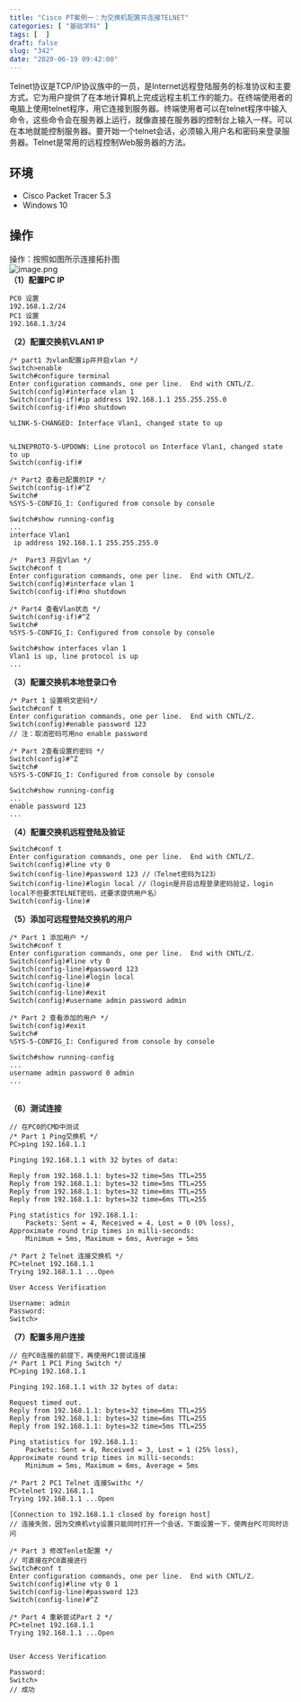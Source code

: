 ```yaml
---
title: "Cisco PT案例一：为交换机配置并连接TELNET"
categories: [ "基础学科" ]
tags: [  ]
draft: false
slug: "342"
date: "2020-06-19 09:42:00"
---
```


Telnet协议是TCP/IP协议族中的一员，是Internet远程登陆服务的标准协议和主要方式。它为用户提供了在本地计算机上完成远程主机工作的能力。在终端使用者的电脑上使用telnet程序，用它连接到服务器。终端使用者可以在telnet程序中输入命令，这些命令会在服务器上运行，就像直接在服务器的控制台上输入一样。可以在本地就能控制服务器。要开始一个telnet会话，必须输入用户名和密码来登录服务器。Telnet是常用的远程控制Web服务器的方法。
<a name="DAUUT"></a>
## 环境

- Cisco Packet Tracer 5.3
- Windows 10
<a name="4z7HD"></a>
## 操作
操作：按照如图所示连接拓扑图<br />![image.png](https://cdn.nlark.com/yuque/0/2020/png/376635/1592528488231-337eca19-f322-4c64-b0f4-9f2a24ec8ab5.png#align=left&display=inline&height=235&margin=%5Bobject%20Object%5D&name=image.png&originHeight=235&originWidth=478&size=12701&status=done&style=none&width=478)<br />**（1）配置PC IP**
```
PC0 设置
192.168.1.2/24
PC1 设置
192.168.1.3/24
```
**（2）配置交换机VLAN1 IP**
```
/* part1 为vlan配置ip并开启vlan */
Switch>enable
Switch#configure terminal
Enter configuration commands, one per line.  End with CNTL/Z.
Switch(config)#interface vlan 1
Switch(config-if)#ip address 192.168.1.1 255.255.255.0
Switch(config-if)#no shutdown

%LINK-5-CHANGED: Interface Vlan1, changed state to up


%LINEPROTO-5-UPDOWN: Line protocol on Interface Vlan1, changed state to up
Switch(config-if)#

/* Part2 查看已配置的IP */
Switch(config-if)#^Z
Switch#
%SYS-5-CONFIG_I: Configured from console by console

Switch#show running-config
...
interface Vlan1
 ip address 192.168.1.1 255.255.255.0

/*  Part3 开启Vlan */
Switch#conf t
Enter configuration commands, one per line.  End with CNTL/Z.	
Switch(config)#interface vlan 1
Switch(config-if)#no shutdown

/* Part4 查看Vlan状态 */
Switch(config-if)#^Z
Switch#
%SYS-5-CONFIG_I: Configured from console by console

Switch#show interfaces vlan 1
Vlan1 is up, line protocol is up
...
```
**（3）配置交换机本地登录口令**
```
/* Part 1 设置明文密码*/
Switch#conf t
Enter configuration commands, one per line.  End with CNTL/Z.
Switch(config)#enable password 123
// 注：取消密码可用no enable password

/* Part 2查看设置的密码 */
Switch(config)#^Z
Switch#
%SYS-5-CONFIG_I: Configured from console by console

Switch#show running-config
...
enable password 123
...
```
**（4）配置交换机远程登陆及验证**
```
Switch#conf t
Enter configuration commands, one per line.  End with CNTL/Z.
Switch(config)#line vty 0
Switch(config-line)#password 123 //（Telnet密码为123）
Switch(config-line)#login local //（login是开启远程登录密码验证，login local不但要求TELNET密码，还要求提供用户名）
Switch(config-line)#
```
**（5）添加可远程登陆交换机的用户**
```
/* Part 1 添加用户 */
Switch#conf t
Enter configuration commands, one per line.  End with CNTL/Z.
Switch(config)#line vty 0
Switch(config-line)#password 123
Switch(config-line)#login local
Switch(config-line)#
Switch(config-line)#exit
Switch(config)#username admin password admin

/* Part 2 查看添加的用户 */
Switch(config)#exit
Switch#
%SYS-5-CONFIG_I: Configured from console by console

Switch#show running-config
...
username admin password 0 admin
...
```

<br />**（6）测试连接**
```
// 在PC0的CMD中测试
/* Part 1 Ping交换机 */
PC>ping 192.168.1.1

Pinging 192.168.1.1 with 32 bytes of data:

Reply from 192.168.1.1: bytes=32 time=5ms TTL=255
Reply from 192.168.1.1: bytes=32 time=5ms TTL=255
Reply from 192.168.1.1: bytes=32 time=6ms TTL=255
Reply from 192.168.1.1: bytes=32 time=6ms TTL=255

Ping statistics for 192.168.1.1:
    Packets: Sent = 4, Received = 4, Lost = 0 (0% loss),
Approximate round trip times in milli-seconds:
    Minimum = 5ms, Maximum = 6ms, Average = 5ms
    
/* Part 2 Telnet 连接交换机 */
PC>telnet 192.168.1.1
Trying 192.168.1.1 ...Open

User Access Verification

Username: admin
Password: 
Switch>
```
**（7）配置多用户连接**
```
// 在PC0连接的前提下，再使用PC1尝试连接
/* Part 1 PC1 Ping Switch */
PC>ping 192.168.1.1

Pinging 192.168.1.1 with 32 bytes of data:

Request timed out.
Reply from 192.168.1.1: bytes=32 time=6ms TTL=255
Reply from 192.168.1.1: bytes=32 time=6ms TTL=255
Reply from 192.168.1.1: bytes=32 time=5ms TTL=255

Ping statistics for 192.168.1.1:
    Packets: Sent = 4, Received = 3, Lost = 1 (25% loss),
Approximate round trip times in milli-seconds:
    Minimum = 5ms, Maximum = 6ms, Average = 5ms
    
/* Part 2 PC1 Telnet 连接Swithc */
PC>telnet 192.168.1.1
Trying 192.168.1.1 ...Open

[Connection to 192.168.1.1 closed by foreign host]
// 连接失败，因为交换机vty设置只能同时打开一个会话，下面设置一下，使两台PC可同时访问

/* Part 3 修改Tenlet配置 */
// 可直接在PC0直接进行
Switch#conf t
Enter configuration commands, one per line.  End with CNTL/Z.
Switch(config)#line vty 0 1
Switch(config-line)#password 123
Switch(config-line)#^Z

/* Part 4 重新尝试Part 2 */
PC>telnet 192.168.1.1
Trying 192.168.1.1 ...Open


User Access Verification

Password: 
Switch>
// 成功
```
